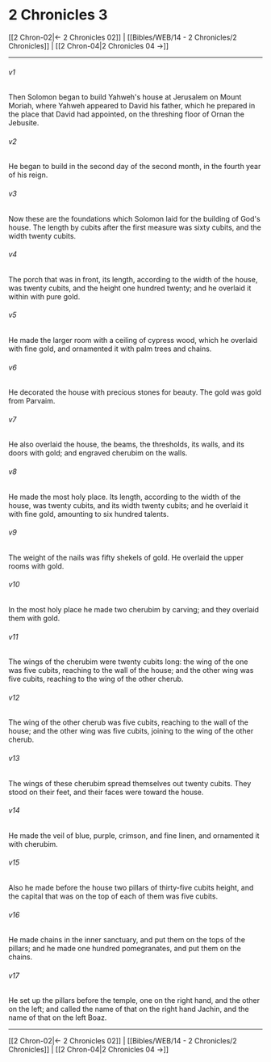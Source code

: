# 2 Chronicles 3

[[2 Chron-02|← 2 Chronicles 02]] | [[Bibles/WEB/14 - 2 Chronicles/2 Chronicles]] | [[2 Chron-04|2 Chronicles 04 →]]
***



###### v1 
Then Solomon began to build Yahweh's house at Jerusalem on Mount Moriah, where Yahweh appeared to David his father, which he prepared in the place that David had appointed, on the threshing floor of Ornan the Jebusite. 

###### v2 
He began to build in the second day of the second month, in the fourth year of his reign. 

###### v3 
Now these are the foundations which Solomon laid for the building of God's house. The length by cubits after the first measure was sixty cubits, and the width twenty cubits. 

###### v4 
The porch that was in front, its length, according to the width of the house, was twenty cubits, and the height one hundred twenty; and he overlaid it within with pure gold. 

###### v5 
He made the larger room with a ceiling of cypress wood, which he overlaid with fine gold, and ornamented it with palm trees and chains. 

###### v6 
He decorated the house with precious stones for beauty. The gold was gold from Parvaim. 

###### v7 
He also overlaid the house, the beams, the thresholds, its walls, and its doors with gold; and engraved cherubim on the walls. 

###### v8 
He made the most holy place. Its length, according to the width of the house, was twenty cubits, and its width twenty cubits; and he overlaid it with fine gold, amounting to six hundred talents. 

###### v9 
The weight of the nails was fifty shekels of gold. He overlaid the upper rooms with gold. 

###### v10 
In the most holy place he made two cherubim by carving; and they overlaid them with gold. 

###### v11 
The wings of the cherubim were twenty cubits long: the wing of the one was five cubits, reaching to the wall of the house; and the other wing was five cubits, reaching to the wing of the other cherub. 

###### v12 
The wing of the other cherub was five cubits, reaching to the wall of the house; and the other wing was five cubits, joining to the wing of the other cherub. 

###### v13 
The wings of these cherubim spread themselves out twenty cubits. They stood on their feet, and their faces were toward the house. 

###### v14 
He made the veil of blue, purple, crimson, and fine linen, and ornamented it with cherubim. 

###### v15 
Also he made before the house two pillars of thirty-five cubits height, and the capital that was on the top of each of them was five cubits. 

###### v16 
He made chains in the inner sanctuary, and put them on the tops of the pillars; and he made one hundred pomegranates, and put them on the chains. 

###### v17 
He set up the pillars before the temple, one on the right hand, and the other on the left; and called the name of that on the right hand Jachin, and the name of that on the left Boaz.

***
[[2 Chron-02|← 2 Chronicles 02]] | [[Bibles/WEB/14 - 2 Chronicles/2 Chronicles]] | [[2 Chron-04|2 Chronicles 04 →]]
